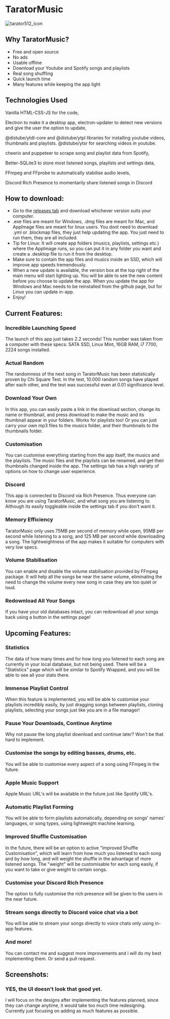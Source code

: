 # TaratorMusic

![tarator512_icon](https://github.com/user-attachments/assets/beb57a59-adab-411e-b2ef-723fd4d97997)

## Why TaratorMusic?

- Free and open source
- No ads
- Usable offline
- Download your Youtube and Spotify songs and playlists
- Real song shuffling
- Quick launch time
- Many features while keeping the app light

## Technologies Used

Vanilla HTML-CSS-JS for the code,

Electron to make it a desktop app, electron-updater to detect new versions and give the user the option to update,

@distube/ytdl-core and @distube/ytpl libraries for installing youtube videos, thumbnails and playlists. @distube/ytsr for searching videos in youtube.

cheerio and puppeteer to scrape song and playlist data from Spotify,

Better-SQLite3 to store most listened songs, playlists and settings data,

FFmpeg and FFprobe to automatically stabilise audio levels,

Discord Rich Presence to momentarily share listened songs in Discord

## How to download:

-   Go to the <a href="https://github.com/Victiniiiii/TaratorMusic/releases/latest">releases tab</a> and download whichever version suits your computer.
-   .exe files are meant for Windows, .dmg files are meant for Mac, and AppImage files are meant for linux users. You dont need to download .yml or .blockmap files, they just help updating the app. You just need to run them, they are all included.
-   Tip for Linux: It will create app folders (musics, playlists, settings etc.) where the AppImage runs, so you can put it in any folder you want and create a .desktop file to run it from the desktop.
-   Make sure to contain the app files and musics inside an SSD, which will improve app speeds tremendously.
-   When a new update is available, the version box at the top right of the main menu will start lighting up. You will be able to see the new content before you choose to update the app. When you update the app for Windows and Mac needs to be reinstalled from the github page, but for Linux you can update in-app.
-   Enjoy!

## Current Features:

### Incredible Launching Speed

The launch of this app just takes 2.2 seconds! This number was taken from a computer with these specs: SATA SSD, Linux Mint, 16GB RAM, i7 7700, 2224 songs installed.

### Actual Random

The randomness of the next song in TaratorMusic has been statistically proven by Chi Square Test. In the test, 10.000 random songs have played after each other, and the test was successful even at 0.01 significance level.  

### Download Your Own

In this app, you can easily paste a link in the download section, change its name or thumbnail, and press download to make the music and its thumbnail appear in your folders. Works for playlists too! Or you can just carry your own mp3 files to the musics folder, and their thumbnails to the thumbnails folder.  

### Customisation

You can customise everything starting from the app itself, the musics and the playlists. The music files and the playlists can be renamed, and get their thumbnails changed inside the app. The settings tab has a high variety of options on how to change user experience.  

### Discord

This app is connected to Discord via Rich Presence. Thus everyone can know you are using TaratorMusic, and what song you are listening to. Although its easily toggleable inside the settings tab if you don't want it.  

### Memory Efficiency

TaratorMusic only uses 75MB per second of memory while open, 95MB per second while listening to a song, and 125 MB per second while downloading a song. The lightweightness of the app makes it suitable for computers with very low specs.

### Volume Stabilisation

You can enable and disable the volume stabilisation provided by FFmpeg package. It will help all the songs be near the same volume, eliminating the need to change the volume every new song in case they are too quiet or loud.

### Redownload All Your Songs

If you have your old databases intact, you can redownload all your songs back using a button in the settings page!

## Upcoming Features:

### Statistics

The data of how many times and for how long you listened to each song are currently in your local database, but not being used. There will be a "Statistics" page which will be similar to Spotify Wrapped, and you will be able to see all your stats there.

### Immense Playlist Control

When this feature is implemented, you will be able to customise your playlists incredibly easily, by just dragging songs between playlists, cloning playlists, selecting your songs just like you are in a file manager!

### Pause Your Downloads, Continue Anytime

Why not pause the long playlist download and continue later? Won't be that hard to implement.

### Customise the songs by editing basses, drums, etc.

You will be able to customise every aspect of a song using FFmpeg in the future.

### Apple Music Support

Apple Music URL's will be available in the future just like Spotify URL's.

### Automatic Playlist Forming

You will be able to form playlists automatically, depending on songs' names' languages, or song types, using lightweight machine learning.

### Improved Shuffle Customisation

In the future, there will be an option to active "Improved Shuffle Customisation", which will learn from how much you listened to each song and by how long, and will weight the shuffle in the advantage of more listened songs. The "weight" will be customisable for each song easily, if you want to take or give weight to certain songs.

### Customise your Discord Rich Presence

The option to fully customise the rich presence will be given to the users in the near future.

### Stream songs directly to Discord voice chat via a bot

You will be able to stream your songs directly to voice chats only using in-app features.

### And more!

You can contact me and suggest more improvements and i will do my best implementing them. Or send a pull request.

## Screenshots:

### YES, the UI doesn't look that good yet.
I will focus on the designs after implementing the features planned, since they can change anytime, it would take too much time redesigning.   
Currently just focusing on adding as much features as possible.

